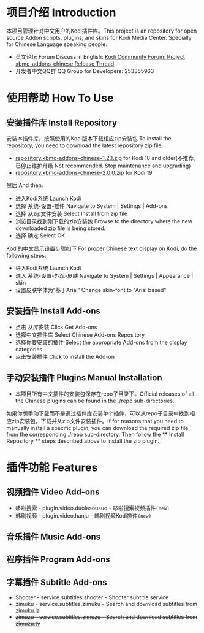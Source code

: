 # 项目介绍 Introduction

本项目管理针对中文用户的Kodi插件库。This project is an repository for open source Addon scripts, plugins, and skins for Kodi Media Center. Specially for Chinese Language speaking people.

* 英文论坛 Forum Discuss in English: [Kodi Community Forum: Project xbmc-addons-chinese Release Thread][1]
* 开发者中文QQ群 QQ Group for Developers: 253355963

# 使用帮助 How To Use

## 安装插件库 Install Repository

安装本插件库，按照使用的Kodi版本下载相应zip安装包 To install the repository, you need to download the latest repository zip file
* [repository.xbmc-addons-chinese-1.2.1.zip][2] for Kodi 18 and older(不推荐，已停止维护升级 Not recommended. Stop maintenance and upgrading)
* [repository.xbmc-addons-chinese-2.0.0.zip][3] for Kodi 19

然后 And then:
* 进入Kodi系统 Launch Kodi
* 选择 系统-设置-插件 Navigate to System | Settings | Add-ons
* 选择 从zip文件安装 Select Install from zip file
* 浏览目录找到刚下载的zip安装包 Browse to the directory where the new downloaded zip file is being stored.
* 选择 确定 Select OK

Kodi的中文显示设置步骤如下 For proper Chinese text display on Kodi, do the following steps:
* 进入Kodi系统 Launch Kodi
* 进入 系统-设置-外观-皮肤 Navigate to System | Settings | Appearance | skin
* 设置皮肤字体为“基于Arial” Change skin-font to "Arial based"

## 安装插件 Install Add-ons

* 点击 从库安装 Click Get Add-ons
* 选择中文插件库 Select Chinese Add-ons Repository
* 选择你要安装的插件 Select the appropriate Add-ons from the display categories
* 点击安装插件 Click to install the Add-on

## 手动安装插件 Plugins Manual Installation

* 本项目所有中文插件的安装包保存在repo子目录下。Official releases of all the Chinese plugins can be found in the ./repo sub-directories.

如果你想手动下载而不是通过插件库安装单个插件，可以从repo子目录中找到相应zip安装包，下载并从zip文件安装插件。If for reasons that you need to manually install a specific plugin, you can download the required zip file from the corresponding ./repo sub-directory. Then follow the ** Install Repository ** steps described above to install the zip plugin. 

# 插件功能 Features

## 视频插件 Video Add-ons

* 哆啦搜索 - plugin.video.duolasousuo - 哆啦搜索视频插件`(new)`
* 韩剧视频 - plugin.video.hanju - 韩剧视频Kodi插件`(new)`

## 音乐插件 Music Add-ons


## 程序插件 Program Add-ons


## 字幕插件 Subtitle Add-ons

* Shooter - service.subtitles.shooter - Shooter subtitle service
* zimuku - service.subtitles.zimuku - Search and download subtitles from [zimuku.la](http://www.zimuku.la)
* <strike>zimuzu - service.subtitles.zimuzu - Search and download subtitles from [zimuzu.tv](http://www.zimuzu.tv)</strike>

[1]: https://forum.kodi.tv/showthread.php?tid=64250
[2]: https://github.com/taxigps/xbmc-addons-chinese/raw/master/repo/repository.xbmc-addons-chinese/repository.xbmc-addons-chinese-1.2.1.zip
[3]: https://github.com/taxigps/xbmc-addons-chinese/raw/matrix/repo/repository.xbmc-addons-chinese/repository.xbmc-addons-chinese-2.0.0.zip


